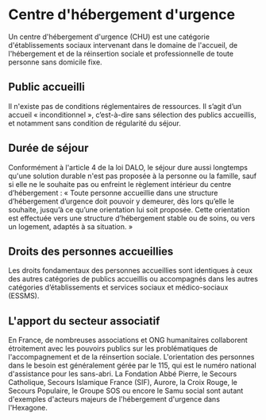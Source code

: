 # Centre d'hébergement d'urgence

Un centre d'hébergement d'urgence (CHU) est une catégorie d'établissements sociaux intervenant dans le domaine de l'accueil, de l'hébergement et de la réinsertion sociale et professionnelle de toute personne sans domicile fixe.

## Public accueilli

Il n'existe pas de conditions réglementaires de ressources. Il s’agit d’un accueil « inconditionnel », c’est-à-dire sans sélection des publics accueillis, et notamment sans condition de régularité du séjour.

## Durée de séjour

Conformément à l'article 4 de la loi DALO, le séjour dure aussi longtemps qu'une solution durable n'est pas proposée à la personne ou la famille, sauf si elle ne le souhaite pas ou enfreint le règlement intérieur du centre d’hébergement : « Toute personne accueillie dans une structure d’hébergement d’urgence doit pouvoir y demeurer, dès lors qu’elle le souhaite, jusqu’à ce qu’une orientation lui soit proposée. Cette orientation est effectuée vers une structure d’hébergement stable ou de soins, ou vers un logement, adaptés à sa situation. »

## Droits des personnes accueillies

Les droits fondamentaux des personnes accueillies sont identiques à ceux des autres catégories de publics accueillis ou accompagnés dans les autres catégories d’établissements et services sociaux et médico-sociaux (ESSMS).

## L'apport du secteur associatif

En France, de nombreuses associations et ONG humanitaires collaborent étroitement avec les pouvoirs publics sur les problématiques de l'accompagnement et de la réinsertion sociale. L'orientation des personnes dans le besoin est généralement gérée par le 115, qui est le numéro national d'assistance pour les sans-abri. La Fondation Abbé Pierre, le Secours Catholique, Secours Islamique France (SIF), Aurore, la Croix Rouge, le Secours Populaire, le Groupe SOS ou encore le Samu social sont autant d'exemples d'acteurs majeurs de l'hébergement d'urgence dans l'Hexagone.
